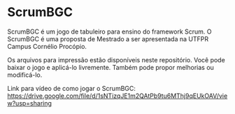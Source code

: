 # ScrumBGC
ScrumBGC é um jogo de tabuleiro para ensino do framework Scrum. O ScrumBGC é uma proposta de Mestrado a ser apresentada na UTFPR Campus Cornélio Procópio.

Os arquivos para impressão estão disponíveis neste repositório. Você pode baixar o jogo e aplicá-lo livremente. Também pode propor melhorias ou modificá-lo.

Link para vídeo de como jogar o ScrumBGC: https://drive.google.com/file/d/1sNTizqJE1m2QAtPb9tu6MThj9qEUkOAV/view?usp=sharing
